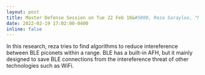 ```yaml
---
layout: post
title: Master Defense Session on Tue 22 Feb 16&#5800, Reza Sarayloo, "Mitigating inter-piconet interference in Bluetooth Low Energy (BLE) networks Based on Principles of Software-Defined Networks"
date: 2022-02-19 17:02:00-0400
inline: false
---
```


In this research, reza tries to find algorithms to reduce intereference between BLE piconets within a range. BLE has a built-in AFH, but it mainly designed to save BLE connections from the intereference threat of other technologies such as WiFi. 

